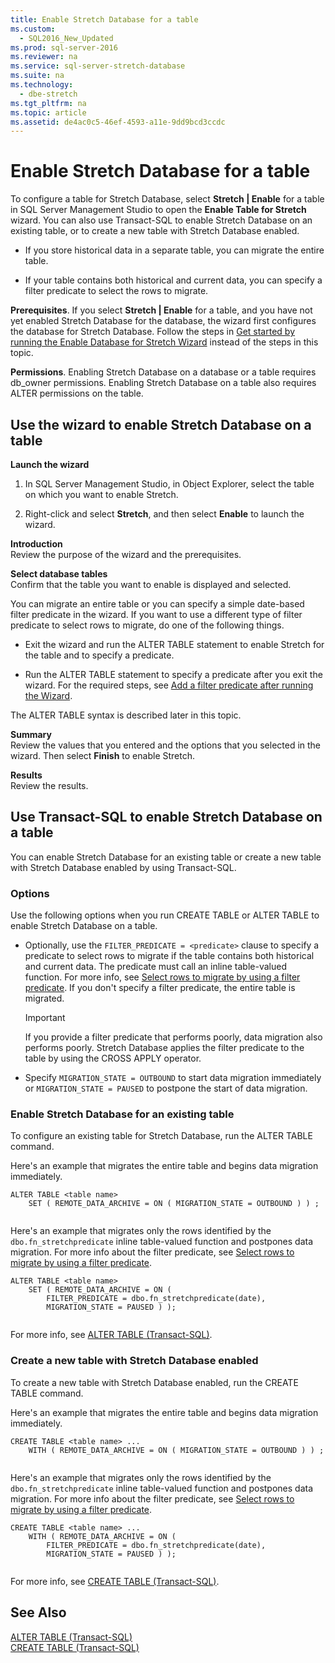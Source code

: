 ```yaml
---
title: Enable Stretch Database for a table
ms.custom: 
  - SQL2016_New_Updated
ms.prod: sql-server-2016
ms.reviewer: na
ms.service: sql-server-stretch-database
ms.suite: na
ms.technology: 
  - dbe-stretch
ms.tgt_pltfrm: na
ms.topic: article
ms.assetid: de4ac0c5-46ef-4593-a11e-9dd9bcd3ccdc
---
```

# Enable Stretch Database for a table
  To configure a table for  Stretch Database, select **Stretch | Enable** for a table in SQL Server Management Studio to open the **Enable Table for Stretch** wizard. You can also use Transact\-SQL to enable Stretch Database on an existing table, or to create a new table with Stretch Database enabled.  
  
-   If you store historical data in a separate table, you can migrate the entire table.  
  
-   If your table contains both historical and current data, you can specify a filter predicate to select the rows to migrate.  
  
 **Prerequisites**. If you select **Stretch | Enable** for a table, and you have not yet enabled Stretch Database for the database, the wizard first configures the database for Stretch Database. Follow the steps in [Get started by running the Enable Database for Stretch Wizard](../../Topics/TopicNameNotContainA/Get-started-by-running-the-Enable-Database-for-Stretch-Wizard.md) instead of the steps in this topic.  
  
 **Permissions**. Enabling Stretch Database on a database or a table requires db\_owner permissions. Enabling Stretch Database on  a table also requires ALTER permissions on the table.  
  
##  <a name="EnableWizardTable"></a> Use the wizard to enable Stretch Database on a table  
 **Launch the wizard**  
 1.  In SQL Server Management Studio, in Object Explorer, select the table on which you want to enable Stretch.  
  
2.  Right\-click and select **Stretch**, and then select **Enable** to launch the wizard.  
  
 **Introduction**  
 Review the purpose of the wizard and the prerequisites.  
  
 **Select database tables**  
 Confirm that the table you want to enable is displayed and selected.  
  
 You can migrate an entire table or you can specify a simple date\-based filter predicate in the wizard. If you want to use a different type of filter predicate to select rows to migrate, do one of the following things.  
  
-   Exit the wizard and run the ALTER TABLE statement to enable Stretch for the table and to specify a predicate.  
  
-   Run the ALTER TABLE statement to specify a predicate after you exit the wizard. For the required steps, see [Add a filter predicate after running the Wizard](Select%20rows%20to%20migrate%20by%20using%20a%20filter%20predicate%20\(Stretch%20Database\).md\#addafterwiz).  
  
 The ALTER TABLE syntax is described later in this topic.  
  
 **Summary**  
 Review the values that you entered and the options that you selected in the wizard. Then select **Finish** to enable Stretch.  
  
 **Results**  
 Review the results.  
  
##  <a name="EnableTSQLTable"></a> Use Transact\-SQL to enable Stretch Database on a table  
 You can enable Stretch Database for an existing table or create a new table with Stretch Database enabled by using Transact\-SQL.  
  
### Options  
 Use the following options when you run CREATE TABLE or ALTER TABLE to enable Stretch Database on a table.  
  
-   Optionally, use the `FILTER_PREDICATE = <predicate>` clause to specify  a predicate to select rows to migrate if the table contains both historical and current data. The predicate must call an inline table\-valued function. For more info, see [Select rows to migrate by using a filter predicate](../../Topics/TopicNameContainA/Select-rows-to-migrate-by-using-a-filter-predicate--Stretch-Database-.md). If you don't specify a filter predicate, the entire table is migrated.  
  
    > [!IMPORTANT]  
    >  If you provide a filter predicate that performs poorly, data migration also performs poorly. Stretch Database applies the filter predicate to the table by using the CROSS APPLY operator.  
  
-   Specify `MIGRATION_STATE = OUTBOUND` to start data migration immediately or  `MIGRATION_STATE = PAUSED` to postpone the start of data migration.  
  
### Enable Stretch Database for an existing table  
 To configure an existing table for Stretch Database, run the ALTER TABLE command.  
  
 Here's an example that migrates the entire table and begins data migration immediately.  
  
```tsql  
ALTER TABLE <table name>  
    SET ( REMOTE_DATA_ARCHIVE = ON ( MIGRATION_STATE = OUTBOUND ) ) ;  
  
```  
  
 Here's an example that migrates only the rows identified by the `dbo.fn_stretchpredicate` inline table\-valued function and postpones data migration. For more info about the filter predicate, see [Select rows to migrate by using a filter predicate](../../Topics/TopicNameContainA/Select-rows-to-migrate-by-using-a-filter-predicate--Stretch-Database-.md).  
  
```tsql  
ALTER TABLE <table name>  
    SET ( REMOTE_DATA_ARCHIVE = ON (  
        FILTER_PREDICATE = dbo.fn_stretchpredicate(date),  
        MIGRATION_STATE = PAUSED ) );  
  
```  
  
 For more info, see [ALTER TABLE &#40;Transact-SQL&#41;](../Topic/ALTER%20TABLE%20\(Transact-SQL\).md).  
  
### Create a new table with Stretch Database enabled  
 To create a new table with Stretch Database enabled, run the CREATE TABLE command.  
  
 Here's an example that migrates the entire table and begins data migration immediately.  
  
```tsql  
CREATE TABLE <table name> ...  
    WITH ( REMOTE_DATA_ARCHIVE = ON ( MIGRATION_STATE = OUTBOUND ) ) ;  
  
```  
  
 Here's an example that migrates only the rows identified by the `dbo.fn_stretchpredicate` inline table\-valued function and postpones data migration. For more info about the filter predicate, see [Select rows to migrate by using a filter predicate](../../Topics/TopicNameContainA/Select-rows-to-migrate-by-using-a-filter-predicate--Stretch-Database-.md).  
  
```tsql  
CREATE TABLE <table name> ...  
    WITH ( REMOTE_DATA_ARCHIVE = ON (  
        FILTER_PREDICATE = dbo.fn_stretchpredicate(date),  
        MIGRATION_STATE = PAUSED ) );  
  
```  
  
 For more info, see [CREATE TABLE &#40;Transact-SQL&#41;](../Topic/CREATE%20TABLE%20\(Transact-SQL\).md).  
  
## See Also  
 [ALTER TABLE &#40;Transact-SQL&#41;](../Topic/ALTER%20TABLE%20\(Transact-SQL\).md)   
 [CREATE TABLE &#40;Transact-SQL&#41;](../Topic/CREATE%20TABLE%20\(Transact-SQL\).md)  
  
  